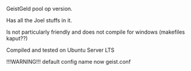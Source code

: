 GeistGeld pool op version.

Has all the Joel stuffs in it.

Is not particularly friendly and does not compile for windows (makefiles kaput??)

Compiled and tested on Ubuntu Server LTS

!!!WARNING!!!
default config name now geist.conf

